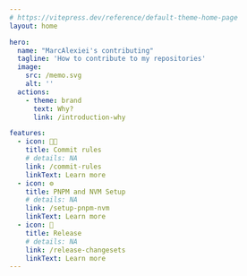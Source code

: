 ```yaml
---
# https://vitepress.dev/reference/default-theme-home-page
layout: home

hero:
  name: "MarcAlexiei's contributing"
  tagline: 'How to contribute to my repositories'
  image:
    src: /memo.svg
    alt: ''
  actions:
    - theme: brand
      text: Why?
      link: /introduction-why

features:
  - icon: 👨‍💻
    title: Commit rules
    # details: NA
    link: /commit-rules
    linkText: Learn more
  - icon: ⚙️
    title: PNPM and NVM Setup
    # details: NA
    link: /setup-pnpm-nvm
    linkText: Learn more
  - icon: 🚀
    title: Release
    # details: NA
    link: /release-changesets
    linkText: Learn more
---
```

